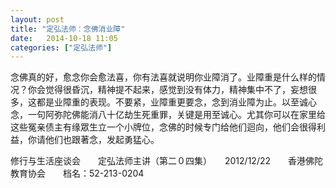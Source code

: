 ```yaml
---
layout: post
title: "定弘法师：念佛消业障"
date:   2014-10-18 11:05
categories: ["定弘法师"]
---
```



念佛真的好，愈念你会愈法喜，你有法喜就说明你业障消了。业障重是什么样的情况？你会觉得很昏沉，精神提不起来，感觉到没有体力，精神集中不了，妄想很多，这都是业障重的表现。不要紧，业障重更要念，念到消业障为止。以至诚心念，一句阿弥陀佛能消八十亿劫生死重罪，关键是用至诚心。尤其你可以在家里给这些冤亲债主有缘眾生立一个小牌位，念佛的时候专门给他们迴向，他们会很得利益，你请他们也跟著念，发起勇猛心。

修行与生活座谈会　　定弘法师主讲（第二０四集）　　2012/12/22　　香港佛陀教育协会　　档名：52-213-0204
